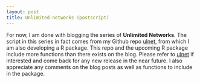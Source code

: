 ```yaml
---
layout: post
title: Unlimited networks (postscript)
---
```



For now, I am done with blogging the series of **Unlimited Networks**. The script in this series in fact comes from my Github repo [ulnet](https://github.com/hhsieh/ulnet), from which I am also developing a R package. This repo and the upcoming R package include more functions than there exists on the blog. Please refer to [ulnet](https://github.com/hhsieh/ulnet) if interested and come back for any new release in the near future. I also appreciate any comments on the blog posts as well as functions to include in the package. 
